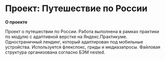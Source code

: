 # Проект: Путешествие по России



**О проекте**

Проект о путешествии по России. Работа выполнена в рамках практики по модулю с адаптивной верстке на Яндекс.Практикуме.
Одностраничный лендинг, который адаптирован под мобильные устройства. Используется флекспокс, гриды и медиазапросы. Файловая структура организована согласно БЭМ nested.